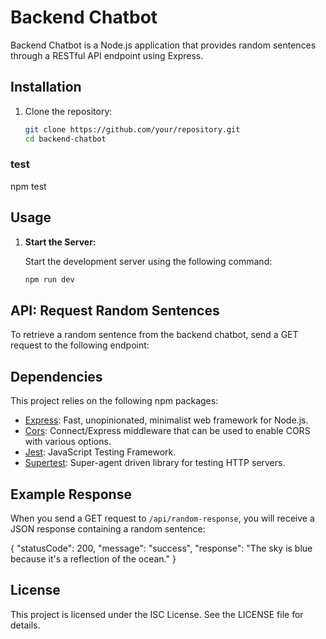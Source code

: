 # Backend Chatbot

Backend Chatbot is a Node.js application that provides random sentences through a RESTful API endpoint using Express.

## Installation

1. Clone the repository:

   ```bash
   git clone https://github.com/your/repository.git
   cd backend-chatbot

### test
npm test

## Usage

1. **Start the Server:**

   Start the development server using the following command:

   ```bash
   npm run dev

## API: Request Random Sentences

To retrieve a random sentence from the backend chatbot, send a GET request to the following endpoint:

## Dependencies

This project relies on the following npm packages:

- [Express](https://www.npmjs.com/package/express): Fast, unopinionated, minimalist web framework for Node.js.
- [Cors](https://www.npmjs.com/package/cors): Connect/Express middleware that can be used to enable CORS with various options.
- [Jest](https://jestjs.io/): JavaScript Testing Framework.
- [Supertest](https://www.npmjs.com/package/supertest): Super-agent driven library for testing HTTP servers.

## Example Response

When you send a GET request to `/api/random-response`, you will receive a JSON response containing a random sentence:

{
  "statusCode": 200,
  "message": "success",
  "response": "The sky is blue because it's a reflection of the ocean."
}


## License

This project is licensed under the ISC License. See the LICENSE file for details.








